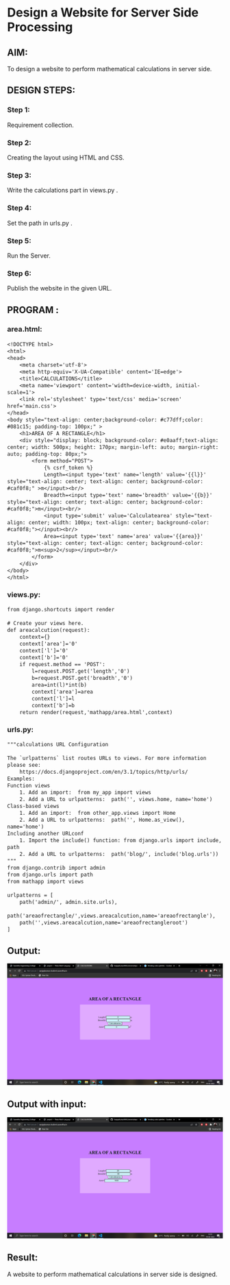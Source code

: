 # Design a Website for Server Side Processing

## AIM:
To design a website to perform mathematical calculations in server side.

## DESIGN STEPS:

### Step 1:
Requirement collection.

### Step 2:
Creating the layout using HTML and CSS.

### Step 3:
Write the calculations part in views.py .

### Step 4:
Set the path in urls.py .

### Step 5:
Run the Server.

### Step 6:
Publish the website in the given URL.

## PROGRAM :
### area.html:
```
<!DOCTYPE html>
<html>
<head>
    <meta charset='utf-8'>
    <meta http-equiv='X-UA-Compatible' content='IE=edge'>
    <title>CALCULATIONS</title>
    <meta name='viewport' content='width=device-width, initial-scale=1'>
    <link rel='stylesheet' type='text/css' media='screen' href='main.css'>
</head>
<body style="text-align: center;background-color: #c77dff;color: #081c15; padding-top: 100px;" >
    <h1>AREA OF A RECTANGLE</h1>
    <div style="display: block; background-color: #e0aaff;text-align: center; width: 500px; height: 170px; margin-left: auto; margin-right: auto; padding-top: 80px;">
        <form method="POST">
            {% csrf_token %}
            Length=<input type='text' name='length' value='{{l}}' style="text-align: center; text-align: center; background-color: #caf0f8;" >m</input><br/>
            Breadth=<input type='text' name='breadth' value='{{b}}' style="text-align: center; text-align: center; background-color: #caf0f8;">m</input><br/>
            <input type='submit' value='Calculatearea' style="text-align: center; width: 100px; text-align: center; background-color: #caf0f8;"></input><br/>
            Area=<input type='text' name='area' value='{{area}}' style="text-align: center; text-align: center; background-color: #caf0f8;">m<sup>2</sup></input><br/>
        </form>
    </div>
</body>
</html>
```
### views.py:
```
from django.shortcuts import render

# Create your views here.
def areacalcution(request):
    context={}
    context['area']='0'
    context['l']='0'
    context['b']='0'
    if request.method == 'POST':
        l=request.POST.get('length','0')
        b=request.POST.get('breadth','0')
        area=int(l)*int(b)
        context['area']=area
        context['l']=l
        context['b']=b
    return render(request,'mathapp/area.html',context)

```
### urls.py:
```
"""calculations URL Configuration

The `urlpatterns` list routes URLs to views. For more information please see:
    https://docs.djangoproject.com/en/3.1/topics/http/urls/
Examples:
Function views
    1. Add an import:  from my_app import views
    2. Add a URL to urlpatterns:  path('', views.home, name='home')
Class-based views
    1. Add an import:  from other_app.views import Home
    2. Add a URL to urlpatterns:  path('', Home.as_view(), name='home')
Including another URLconf
    1. Import the include() function: from django.urls import include, path
    2. Add a URL to urlpatterns:  path('blog/', include('blog.urls'))
"""
from django.contrib import admin
from django.urls import path
from mathapp import views

urlpatterns = [
    path('admin/', admin.site.urls),
    path('areaofrectangle/',views.areacalcution,name='areaofrectangle'),
    path('',views.areacalcution,name='areaofrectangleroot')
]

```


## Output:
![out1](./out1.png)

## Output with input:
![out2](./out2.png)

## Result:
A website to perform mathematical calculations in server side is designed.